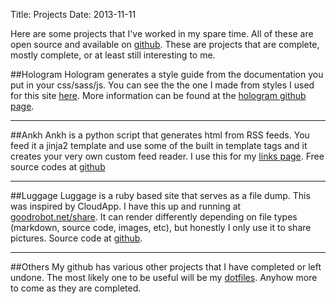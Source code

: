 Title: Projects
Date: 2013-11-11

Here are some projects that I've worked in my spare time. All of these
are open source and available on [github](http://github.com/jdcantrell).
These are projects that are complete, mostly complete, or at least still
interesting to me.

##Hologram
Hologram generates a style guide from the documentation you put in your
css/sass/js. You can see the the one I made from styles I used for this
site [here](http://goodrobot.net/gxl). More information can be found at
the [hologram github page](http://github.com/trulia/hologram).

---

##Ankh
Ankh is a python script that generates html from RSS feeds. You feed it
a jinja2 template and use some of the built in template tags and it
creates your very own custom feed reader. I use this for my
[links page](http://goodrobot.net/stream). Free source codes at
[github](http://github.com/jdcantrell/ankh)

---

##Luggage
Luggage is a ruby based site that serves as a file dump. This was
inspired by CloudApp. I have this up and running at
[goodrobot.net/share](http://goodrobot.net/share). It can render
differently depending on file types (markdown, source code, images,
etc), but honestly I only use it to share pictures. Source code at
[github](http://github.com/jdcantrell/luggage).

---

##Others
My github has various other projects that I have completed or left
undone. The most likely one to be useful will be my
[dotfiles](http://github.com/jdcantrell/dotfiles). Anyhow more to come
as they are completed.
